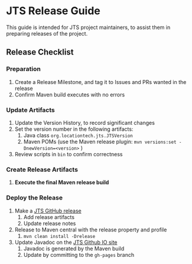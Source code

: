# JTS Release Guide

This guide is intended for JTS project maintainers, 
to assist them in preparing releases of the project.

## Release Checklist

### Preparation
1. Create a Release Milestone, and tag it to Issues and PRs wanted in the release
1. Confirm Maven build executes with no errors

### Update Artifacts
1. Update the Version History, to record significant changes
1. Set the version number in the following artifacts:
   1. Java class `org.locationtech.jts.JTSVersion`
   1. Maven POMs (use the Maven release plugin: `mvn versions:set -DnewVersion=<version>` )
1. Review scripts in `bin` to confirm correctness

### Create Release Artifacts
1. **Execute the final Maven release build**

### Deploy the Release
1. Make a [JTS GitHub release](https://github.com/locationtech/jts/releases)
   1. Add release artifacts
   1. Update release notes
1. Release to Maven central with the release property and profile 
   1. `mvn clean install -Drelease `
1. Update Javadoc on the [JTS Github IO site](https://locationtech.github.io/jts)
   1. Javadoc is generated by the Maven build
   1. Update by committing to the `gh-pages` branch

